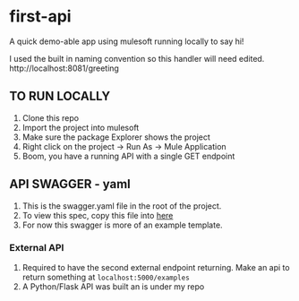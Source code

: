 # first-api
A quick demo-able app using mulesoft running locally to say hi!

I used the built in naming convention so this handler will need edited.
http://localhost:8081/greeting

## TO RUN LOCALLY
1. Clone this repo
2. Import the project into mulesoft
3. Make sure the package Explorer shows the project
4. Right click on the project -> Run As -> Mule Application
5. Boom, you have a running API with a single GET endpoint

## API SWAGGER - yaml
1. This is the swagger.yaml file in the root of the project.
2. To view this spec, copy this file into [here](http://editor.swagger.io/)
3. For now this swagger is more of an example template.

### External API
1. Required to have the second external endpoint returning. Make an api to return something at `localhost:5000/examples`
2. A Python/Flask API was built an is under my repo 
